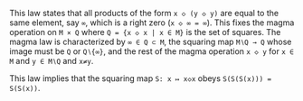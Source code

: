 This law states that all products of the form `x ◇ (y ◇ y)` are equal to the same element, say `∞`, which is a right zero (`x ◇ ∞ = ∞`).  This fixes the magma operation on `M × Q` where `Q = {x ◇ x | x ∈ M}` is the set of squares.  The magma law is characterized by `∞ ∈ Q ⊂ M`, the squaring map `M∖Q → Q` whose image must be `Q` or `Q∖{∞}`, and the rest of the magma operation `x ◇ y` for `x ∈ M` and `y ∈ M∖Q` and `x≠y`.

This law implies that the squaring map `S: x ↦ x◇x` obeys `S(S(S(x))) = S(S(x))`.

